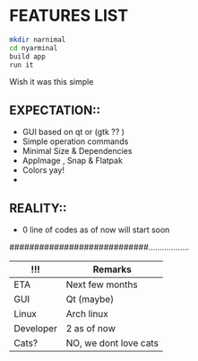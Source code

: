 # FEATURES LIST 

```sh
mkdir narnimal
cd nyarminal
build app
run it

```
Wish it was this simple 


## EXPECTATION::

- GUI based on qt or (gtk ?? )
- Simple operation commands
- Minimal Size  & Dependencies
- AppImage , Snap & Flatpak
- Colors yay!
-




## REALITY:: 
- 0 line of codes as of now will start soon




############################..................


 !!! | Remarks |
| ------ | ------ |
| ETA | Next few months |
| GUI | Qt (maybe) |
| Linux | Arch linux |
| Developer | 2 as of now|
| Cats? | NO, we dont love cats  |

